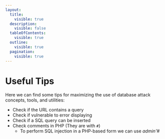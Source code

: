 ```yaml
---
layout:
  title:
    visible: true
  description:
    visible: false
  tableOfContents:
    visible: true
  outline:
    visible: true
  pagination:
    visible: true
---
```


# Useful Tips

Here we can find some tips for maximizing the use of database attack concepts, tools, and utilities:

* Check if the URL contains a query
* Check if vulnerable to error displaying
* Check if a SQL query can be inserted
* Check comments in PHP (They are with _`#`_)
  * To perform SQL injection in a PHP-based form we can use _admin'#_
